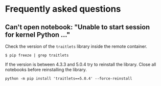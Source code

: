 # Frequently asked questions

## Can't open notebook: "Unable to start session for kernel Python ..."
Check the version of the `traitlets` library inside the remote container.
```
$ pip freeze | grep traitlets
```
If the version is between 4.3.3 and 5.0.4 try to reinstall the library. Close all notebooks before reinstalling the library.
```
python -m pip install 'traitlets==5.0.4' --force-reinstall
```